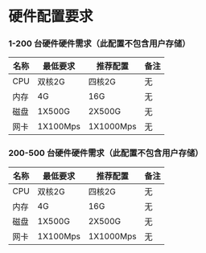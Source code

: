 # 硬件配置要求




### 1-200 台硬件硬件需求（此配置不包含用户存储）





| 名称 | 最低要求 | 推荐配置 | 备注 |
| -- | -- | -- | -- |
| CPU | 双核2G | 四核2G | 无 |
| 内存 | 4G | 16G | 无 |
| 磁盘 | 1X500G | 2X500G | 无 |
| 网卡 | 1X100Mps | 1X1000Mps | 无 |



### 200-500 台硬件硬件需求（此配置不包含用户存储）





| 名称 | 最低要求 | 推荐配置 | 备注 |
| -- | -- | -- | -- |
| CPU | 双核2G | 四核2G | 无 |
| 内存 | 4G | 16G | 无 |
| 磁盘 | 1X500G | 2X500G | 无 |
| 网卡 | 1X100Mps | 1X1000Mps | 无 |

